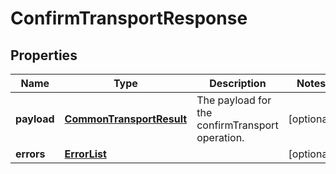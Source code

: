 
# ConfirmTransportResponse

## Properties
Name | Type | Description | Notes
------------ | ------------- | ------------- | -------------
**payload** | [**CommonTransportResult**](CommonTransportResult.md) | The payload for the confirmTransport operation. |  [optional]
**errors** | [**ErrorList**](../ErrorList.md) |  |  [optional]



